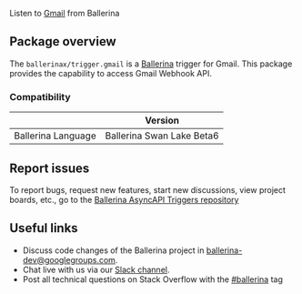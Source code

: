 Listen to [Gmail](https://www.google.com/gmail/about/) from Ballerina

## Package overview

The `ballerinax/trigger.gmail` is a [Ballerina](https://ballerina.io/) trigger for Gmail.
This package provides the capability to access Gmail Webhook API.

### Compatibility

|                    | Version                   |
| ------------------ | ------------------------- |
| Ballerina Language | Ballerina Swan Lake Beta6 |

## Report issues

To report bugs, request new features, start new discussions, view project boards, etc., go to the [Ballerina AsyncAPI Triggers repository](https://github.com/ballerina-platform/asyncapi-triggers)

## Useful links

- Discuss code changes of the Ballerina project in [ballerina-dev@googlegroups.com](mailto:ballerina-dev@googlegroups.com).
- Chat live with us via our [Slack channel](https://ballerina.io/community/slack/).
- Post all technical questions on Stack Overflow with the [#ballerina](https://stackoverflow.com/questions/tagged/ballerina) tag
